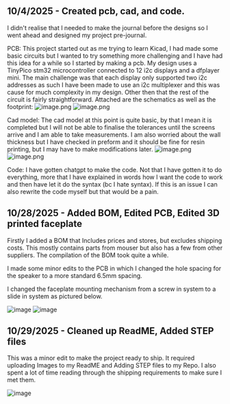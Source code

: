 <!--
  ===================    !!READ THIS NOTICE!!   ====================
  DO NOT edit this file manually. Your changes WILL BE OVERWRITTEN!
  This journal is auto generated and updated by Hack Club Blueprint.
  To edit this file, please edit your journal entries on Blueprint.
  ==================================================================
-->

## 10/4/2025 - Created pcb, cad, and code.  

I didn't realise that I needed to make the journal before the designs so I went ahead and designed my project pre-journal.

PCB:
This project started out as me trying to learn Kicad, I had made some basic circuits but I wanted to try something more challenging and I have had this idea for a while so I started by making a pcb. 
My design uses a TinyPico stm32 microcontroller connected to 12 i2c displays and a dfplayer mini. 
The main challenge was that each display only supported two i2c addresses as such I have been made to use an i2c multiplexer and this was cause for much complexity in my design. Other then that the rest of the circuit is fairly straightforward. Attached are the schematics as well as the footprint:
![image.png](https://blueprint.hackclub.com/user-attachments/blobs/redirect/eyJfcmFpbHMiOnsiZGF0YSI6MjkxLCJwdXIiOiJibG9iX2lkIn19--739cfc9172a4b39ac198ee4348ca9b7b7061b193/image.png)
![image.png](https://blueprint.hackclub.com/user-attachments/blobs/redirect/eyJfcmFpbHMiOnsiZGF0YSI6MjkyLCJwdXIiOiJibG9iX2lkIn19--652db23679ba323bab5c38222701a9737559159a/image.png)


Cad model:
The cad model at this point is quite basic, by that I mean it is completed but I will not be able to finalise the tolerances until the screens arrive and I am able to take measurements. I am also worried about the wall thickness but I have checked in preform and it should be fine for resin printing, but I may have to make modifications later.
![image.png](https://blueprint.hackclub.com/user-attachments/blobs/redirect/eyJfcmFpbHMiOnsiZGF0YSI6Mjk0LCJwdXIiOiJibG9iX2lkIn19--433d6130ad0f180e4451518ec36655d0a3e8a19f/image.png)
![image.png](https://blueprint.hackclub.com/user-attachments/blobs/redirect/eyJfcmFpbHMiOnsiZGF0YSI6Mjk1LCJwdXIiOiJibG9iX2lkIn19--2b1647d90d5b5db53f0910888c300fbc4e676929/image.png)




Code:
I have gotten chatgpt to make the code. Not that I have gotten it to do everything, more that I have explained in words how I want the code to work and then have let it do the syntax (bc I hate syntax). If this is an issue I can also rewrite the code myself but that would be a pain.



  

## 10/28/2025 - Added BOM, Edited PCB, Edited 3D printed faceplate  

Firstly I added a BOM that Includes prices and stores, but excludes shipping costs. 
This mostly contains parts from mouser but also has a few from other suppliers.
The compilation of the BOM took quite a while.

I made some minor edits to the PCB in which I changed the hole spacing for the speaker to a more standard 6.5mm spacing.

I changed the faceplate mounting mechanism from a screw in system to a slide in system as pictured below.


![image](https://blueprint.hackclub.com/user-attachments/blobs/proxy/eyJfcmFpbHMiOnsiZGF0YSI6NjE0MiwicHVyIjoiYmxvYl9pZCJ9fQ==--161db14a81b6acae14e5c24c61cc2af10bf77fae/image.png)
![image](https://blueprint.hackclub.com/user-attachments/blobs/proxy/eyJfcmFpbHMiOnsiZGF0YSI6NjE0MywicHVyIjoiYmxvYl9pZCJ9fQ==--d7dafc7d1679e2a65b5ba7c54f87e61454bfa3e0/image.png)

  

## 10/29/2025 - Cleaned up ReadME, Added STEP files  

This was a minor edit to make the project ready to ship. It required uploading Images to my ReadME and Adding STEP files to my Repo. I also spent a lot of time reading through the shipping requirements to make sure I met them.

![image](https://blueprint.hackclub.com/user-attachments/blobs/proxy/eyJfcmFpbHMiOnsiZGF0YSI6NjM4NywicHVyIjoiYmxvYl9pZCJ9fQ==--2ff88377531d934154f990a92bed6bb41d59b76c/image.png)
  

